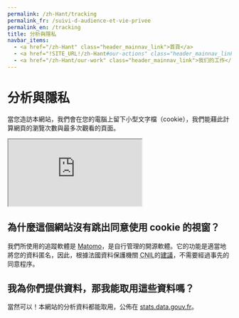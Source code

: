 ```yaml
---
permalink: /zh-Hant/tracking
permalink_fr: /suivi-d-audience-et-vie-privee
permalink_en: /tracking
title: 分析與隱私
navbar_items:
  - <a href="/zh-Hant" class="header_mainnav_link">首頁</a>
  - <a href="!SITE_URL!/zh-Hant#our-actions" class="header_mainnav_link">我們的行動</a>
  - <a href="/zh-Hant/our-work" class="header_mainnav_link">我们的工作</a>
---
```


# 分析與隱私

當您造訪本網站，我們會在您的電腦上留下小型文字檔（cookie），我們能藉此計算網頁的瀏覽次數與最多次觀看的頁面。
<iframe src="https://stats.data.gouv.fr/index.php?module=CoreAdminHome&action=optOut&language=en&backgroundColor=&fontColor=&fontSize=&fontFamily=helvetica%20neue"></iframe>

## 為什麼這個網站沒有跳出同意使用 cookie 的視窗？

我們所使用的追蹤軟體是 <a href="https://www.matomo.org">Matomo</a>，是自行管理的開源軟體。它的功能是適當地將您的資料匿名，因此，根據法國資料保護機關 <abbr title="Commission Nationale de l'Informatique et des Libertés">CNIL</abbr>的<a href="https://www.cnil.fr/fr/solutions-pour-la-mesure-daudience" hreflang="fr-FR">建議</a>，不需要經過事先的同意程序。

## 我為你們提供資料，那我能取用這些資料嗎？

當然可以！本網站的分析資料都能取用，公佈在 <a href="https://stats.data.gouv.fr/index.php?module=CoreHome&action=index&idSite=89&period=range&date=previous30">stats.data.gouv.fr</a>。
